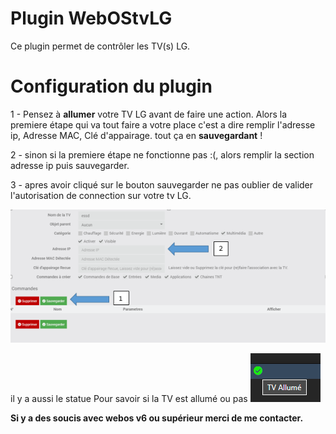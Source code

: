 # Plugin WebOStvLG

Ce plugin permet de contrôler les TV(s) LG.

# Configuration du plugin

1 - Pensez à **allumer** votre TV LG avant de faire une action.
Alors la premiere étape qui va tout faire a votre place c'est a dire remplir l'adresse ip, Adresse MAC, Clé d'appairage.
tout ça en **sauvegardant** ! 

2 - sinon si la premiere étape ne fonctionne pas :(, alors remplir la section adresse ip puis sauvegarder.

3 - apres avoir cliqué sur le bouton sauvegarder ne pas oublier de valider l'autorisation de connection sur votre tv LG.

![enter image description here](../../images/WebOStvLG_screensqhot0.png)

il y a aussi le statue Pour savoir si la TV est allumé ou pas ![enter image description here](../../images/state.png)

**Si y a des soucis avec webos v6 ou supérieur merci de me contacter.**
